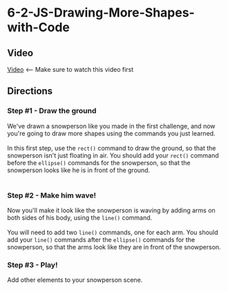 # 6-2-JS-Drawing-More-Shapes-with-Code

## Video
[Video](https://youtu.be/Lf-F-VYz81Y) <-- Make sure to watch this video first

## Directions 
### Step #1 - Draw the ground <br>
We've drawn a snowperson like you made in the first challenge, and now you're going to draw more shapes using the commands you just learned.         
<br>
In this first step, use the  `rect()`  command to draw the ground, so that the snowperson isn't just floating in air. You should add your  `rect()`  command before the  `ellipse()`  commands for the snowperson, so that the snowperson looks like he is in front of the ground.       
<br>
### Step #2 - Make him wave! <br>
Now you'll make it look like the snowperson is waving by adding arms on both sides of his body, using the  `line()`  command.        
<br>
You will need to add two  `line()`  commands, one for each arm. You should add your  `line()`  commands after the  `ellipse()`  commands for the snowperson, so that the arms look like they are in front of the snowperson. 
<br>
### Step #3 - Play! <br>
Add other elements to your snowperson scene.
